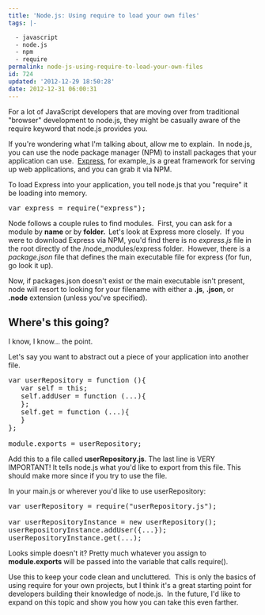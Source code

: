 ```yaml
---
title: 'Node.js: Using require to load your own files'
tags: |-

  - javascript
  - node.js
  - npm
  - require
permalink: node-js-using-require-to-load-your-own-files
id: 724
updated: '2012-12-29 18:50:28'
date: 2012-12-31 06:00:31
---
```


For a lot of JavaScript developers that are moving over from traditional "browser" development to node.js, they might be casually aware of the require keyword that node.js provides you.

If you're wondering what I'm talking about, allow me to explain.  In node.js, you can use the node package manager (NPM) to install packages that your application can use.  <a href="http://expressjs.com/" target="_blank">Express</a>, for example,<a href="http://expressjs.com/" target="_blank"> </a>is a great framework for serving up web applications, and you can grab it via NPM.

To load Express into your application, you tell node.js that you "require" it be loading into memory.
<pre lang="javascript">var express = require("express");</pre>
Node follows a couple rules to find modules.  First, you can ask for a module by <strong>name </strong>or by <strong>folder.  </strong>Let's look at Express more closely.  If you were to download Express via NPM, you'd find there is no <em>express.js</em> file in the root directly of the /node_modules/express folder.  However, there is a <em>package.json</em> file that defines the main executable file for express (for fun, go look it up).

Now, if packages.json doesn't exist or the main executable isn't present, node will resort to looking for your filename with either a <strong>.js</strong>, <strong>.json</strong>, or <strong>.node</strong> extension (unless you've specified).
<h2>Where's this going?</h2>
I know, I know... the point.

Let's say you want to abstract out a piece of your application into another file.
<pre lang="javascript">var userRepository = function (){
   var self = this;
   self.addUser = function (...){
   };
   self.get = function (...){
   }
};

module.exports = userRepository;</pre>
Add this to a file called <strong>userRepository.js</strong>. The last line is VERY IMPORTANT! It tells node.js what you'd like to export from this file. This should make more since if you try to use the file.

In your main.js or wherever you'd like to use userRepository:
<pre lang="javascript">var userRepository = require("userRepository.js");

var userRepositoryInstance = new userRepository();
userRepositoryInstance.addUser({...});
userRepositoryInstance.get(...);</pre>
Looks simple doesn't it? Pretty much whatever you assign to <strong>module.exports</strong> will be passed into the variable that calls require().

Use this to keep your code clean and uncluttered.  This is only the basics of using require for your own projects, but I think it's a great starting point for developers building their knowledge of node.js.  In the future, I'd like to expand on this topic and show you how you can take this even farther.